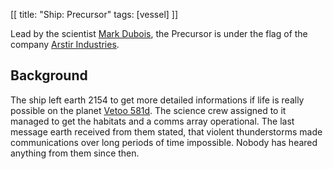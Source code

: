 [[
title: "Ship: Precursor"
tags: [vessel]
]]

Lead by the scientist [Mark Dubois](../characters/mark_dubois.html),
the Precursor is under the flag of the company
[Arstir Industries](../factions/arstir_industries.html).

## Background

The ship left earth 2154 to get more detailed informations if life is really
possible on the planet [Vetoo 581d](../planets/vetoo_581d.html). The
science crew assigned to it managed to get the habitats and a comms array
operational. The last message earth received from them stated, that violent
thunderstorms made communications over long periods of time impossible. Nobody
has heared anything from them since then.
